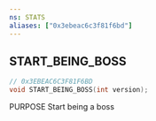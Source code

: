 ```yaml
---
ns: STATS
aliases: ["0x3ebeac6c3f81f6bd"]
---
```

## START_BEING_BOSS

```c
// 0x3EBEAC6C3F81F6BD
void START_BEING_BOSS(int version);
```

PURPOSE Start being a boss


